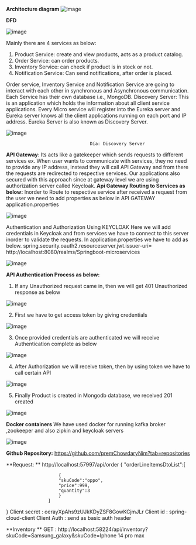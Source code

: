 **Architecture diagram**
![image](https://github.com/premChowdaryNim/product-service/assets/68907657/dbd375a0-b2f2-4369-b2e9-0dc9e95045ad)

**DFD**

![image](https://github.com/premChowdaryNim/product-service/assets/68907657/1bf493c1-4d4a-40c1-9f24-5b4561921055)

Mainly there are 4 services as below:
1.	Product Service: create and view products, acts as a product catalog.
2.	Order Service: can order products.
3.	Inventory Service: can check if product is in stock or not.
4.	Notification Service: Can send notifications, after order is placed.
   
Order service, Inventory Service and Notification Service are going to interact with each other in synchronous and Asynchronous communication. Each Service has their own database i.e., MongoDB.
Discovery Server: This is an application which holds the information about all client service applications. Every Micro service will register into the Eureka server and Eureka server knows all the client applications running on each port and IP address. Eureka Server is also known as Discovery Server.

![image](https://github.com/premChowdaryNim/product-service/assets/68907657/f5c4997e-53c8-49c8-9d13-aba218841c9d)

                                    Día: Discovery Server


**API Gateway**: Its acts like a gatekeeper which sends requests to different services ex. When user wants to communicate with services, they no need to provide any IP address, instead they will call API Gateway and from there the requests are redirected to respective services. Our applications also secured with this approach since at gateway level we are using authorization server called Keycloak. 
**Api Gateway Routing to Services as below:**
Inorder to Route to respective service after received a request from the user we need to add properties as below in API GATEWAY application.properties

![image](https://github.com/premChowdaryNim/product-service/assets/68907657/319d520b-72e3-4fc2-bd13-5f0973bc4d96)

Authentication and Authorization Using KEYCLOAK
Here we will add credentials in Keycloak and from services we have to connect to this server inorder to validate the requests. In application.properties we have to add as below.
spring.security.oauth2.resourceserver.jwt.issuer-uri= http://localhost:8080/realms/Springboot-microservices

![image](https://github.com/premChowdaryNim/product-service/assets/68907657/154999a5-da57-48aa-a5bf-0f761fc1cd04)

**API Authentication Process as below:**
1.	If any Unauthorized request came in, then we will get 401 Unauthorized response as below

![image](https://github.com/premChowdaryNim/product-service/assets/68907657/38a8b0f1-88f4-4787-86e4-4c891957d1a4)

2.	First we have to get access token by giving credentials
   
![image](https://github.com/premChowdaryNim/product-service/assets/68907657/0670a750-ea35-4c65-9be0-0903a3c350f4)

3.	Once provided credentials are authenticated we will receive Authentication complete as below
   
![image](https://github.com/premChowdaryNim/product-service/assets/68907657/3bf7d0ce-ada7-4769-af9d-8d8f04f54262)

4.	After Authorization we will receive token, then by using token we have to call certain API 

![image](https://github.com/premChowdaryNim/product-service/assets/68907657/8a68a480-2e02-4799-88ec-e0821185b6e9)

5.	Finally Product is created in Mongodb database, we received 201 created
   
![image](https://github.com/premChowdaryNim/product-service/assets/68907657/13855e6a-8b29-4d28-901c-c4d72948b82b)

**Docker containers**
We have used docker for running kafka broker ,zookeeper and also zipkin and keycloak servers

![image](https://github.com/premChowdaryNim/product-service/assets/68907657/f5d5bca7-ad11-4a2b-87ca-1fe001c668fe)

**Github Repository:**
https://github.com/premChowdaryNim?tab=repositories


**Request: ** http://localhost:57997/api/order 
  {
                    "orderLineItemsDtoList":[
                        
                        {
                        "skuCode":"oppo",
                        "price":999,
                        "quantity":3
                        }
                    ]
}
Client secret : oerayXpAhs9zUJkKDyZSF8GowKCjmJLr 
Client id : spring-cloud-client
Client Auth : send as basic auth header


**Inventory **
GET : http://localhost:58224/api/inventory?skuCode=Samsung_galaxy&skuCode=Iphone 14 pro max










